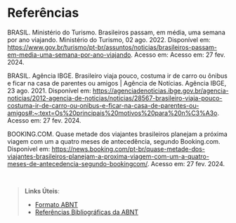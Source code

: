 # Referências

BRASIL. Ministério do Turismo. Brasileiros passam, em média, uma semana por ano viajando. Ministério do Turismo, 02 ago. 2022. Disponível em: <https://www.gov.br/turismo/pt-br/assuntos/noticias/brasileiros-passam-em-media-uma-semana-por-ano-viajando>. Acesso em: Acesso em: 27 fev. 2024.

BRASIL. Agência IBGE. Brasileiro viaja pouco, costuma ir de carro ou ônibus e ficar na casa de parentes ou amigos | Agência de Notícias. Agência IBGE, 23 ago. 2021. Disponível em: <https://agenciadenoticias.ibge.gov.br/agencia-noticias/2012-agencia-de-noticias/noticias/28567-brasileiro-viaja-pouco-costuma-ir-de-carro-ou-onibus-e-ficar-na-casa-de-parentes-ou-amigos#:~:text=Os%20principais%20motivos%20para%20n%C3%A3o>. Acesso em: 27 fev. 2024.

BOOKING.COM. Quase metade dos viajantes brasileiros planejam a próxima viagem com um a quatro meses de antecedência, segundo Booking.com. Disponível em: <https://news.booking.com/pt-br/quase-metade-dos-viajantes-brasileiros-planejam-a-proxima-viagem-com-um-a-quatro-meses-de-antecedencia-segundo-bookingcom/>. Acesso em: 27 fev. 2024.
‌

‌

> **Links Úteis**:
> - [Formato ABNT](https://www.normastecnicas.com/abnt/trabalhos-academicos/referencias/)
> - [Referências Bibliográficas da ABNT](https://comunidade.rockcontent.com/referencia-bibliografica-abnt/)
